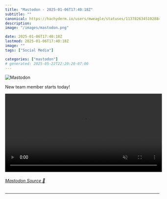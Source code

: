 ```yaml
---
title: "Mastodon - 2025-01-06T17:40:18Z"
subtitle: ""
canonical: https://hachyderm.io/users/mweagle/statuses/113782634510288458
description:
image: "/images/mastodon.png"

date: 2025-01-06T17:40:18Z
lastmod: 2025-01-06T17:40:18Z
image: ""
tags: ["Social Media"]

categories: ["mastodon"]
# generated: 2025-05-22T22:29:20-07:00
---
```

![Mastodon](/images/mastodon.png)

<p>New team member starts today!</p>

<video controls autoplay muted loop width="512"><source src="0f2ae76323398815.mp4" type="video/mp4" /></video>

###### [Mastodon Source 🐘](https://hachyderm.io/@mweagle/113782634510288458)

___
